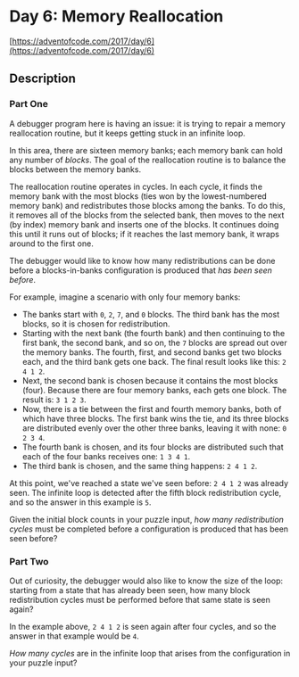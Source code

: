 # Day 6: Memory Reallocation

[https://adventofcode.com/2017/day/6](https://adventofcode.com/2017/day/6)

## Description

### Part One

A debugger program here is having an issue: it is trying to repair a memory reallocation routine, but it keeps getting stuck in an infinite loop.

In this area, there are <span title="There are also five currency banks, two river banks, three airplanes banking, a banked billards shot, and a left bank.">sixteen memory banks</span>; each memory bank can hold any number of _blocks_. The goal of the reallocation routine is to balance the blocks between the memory banks.

The reallocation routine operates in cycles. In each cycle, it finds the memory bank with the most blocks (ties won by the lowest-numbered memory bank) and redistributes those blocks among the banks. To do this, it removes all of the blocks from the selected bank, then moves to the next (by index) memory bank and inserts one of the blocks. It continues doing this until it runs out of blocks; if it reaches the last memory bank, it wraps around to the first one.

The debugger would like to know how many redistributions can be done before a blocks-in-banks configuration is produced that _has been seen before_.

For example, imagine a scenario with only four memory banks:

*   The banks start with `0`, `2`, `7`, and `0` blocks. The third bank has the most blocks, so it is chosen for redistribution.
*   Starting with the next bank (the fourth bank) and then continuing to the first bank, the second bank, and so on, the `7` blocks are spread out over the memory banks. The fourth, first, and second banks get two blocks each, and the third bank gets one back. The final result looks like this: `2 4 1 2`.
*   Next, the second bank is chosen because it contains the most blocks (four). Because there are four memory banks, each gets one block. The result is: `3 1 2 3`.
*   Now, there is a tie between the first and fourth memory banks, both of which have three blocks. The first bank wins the tie, and its three blocks are distributed evenly over the other three banks, leaving it with none: `0 2 3 4`.
*   The fourth bank is chosen, and its four blocks are distributed such that each of the four banks receives one: `1 3 4 1`.
*   The third bank is chosen, and the same thing happens: `2 4 1 2`.

At this point, we've reached a state we've seen before: `2 4 1 2` was already seen. The infinite loop is detected after the fifth block redistribution cycle, and so the answer in this example is `5`.

Given the initial block counts in your puzzle input, _how many redistribution cycles_ must be completed before a configuration is produced that has been seen before?

### Part Two

Out of curiosity, the debugger would also like to know the size of the loop: starting from a state that has already been seen, how many block redistribution cycles must be performed before that same state is seen again?

In the example above, `2 4 1 2` is seen again after four cycles, and so the answer in that example would be `4`.

_How many cycles_ are in the infinite loop that arises from the configuration in your puzzle input?
